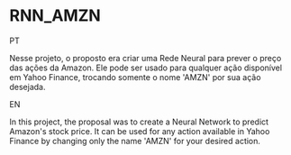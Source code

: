 # RNN_AMZN

PT

Nesse projeto, o proposto era criar uma Rede Neural para prever o preço das ações da Amazon. Ele pode ser usado para qualquer ação disponível em Yahoo Finance, trocando somente o nome 'AMZN' por sua ação desejada.

EN

In this project, the proposal was to create a Neural Network to predict Amazon's stock price. It can be used for any action available in Yahoo Finance by changing only the name 'AMZN' for your desired action.
